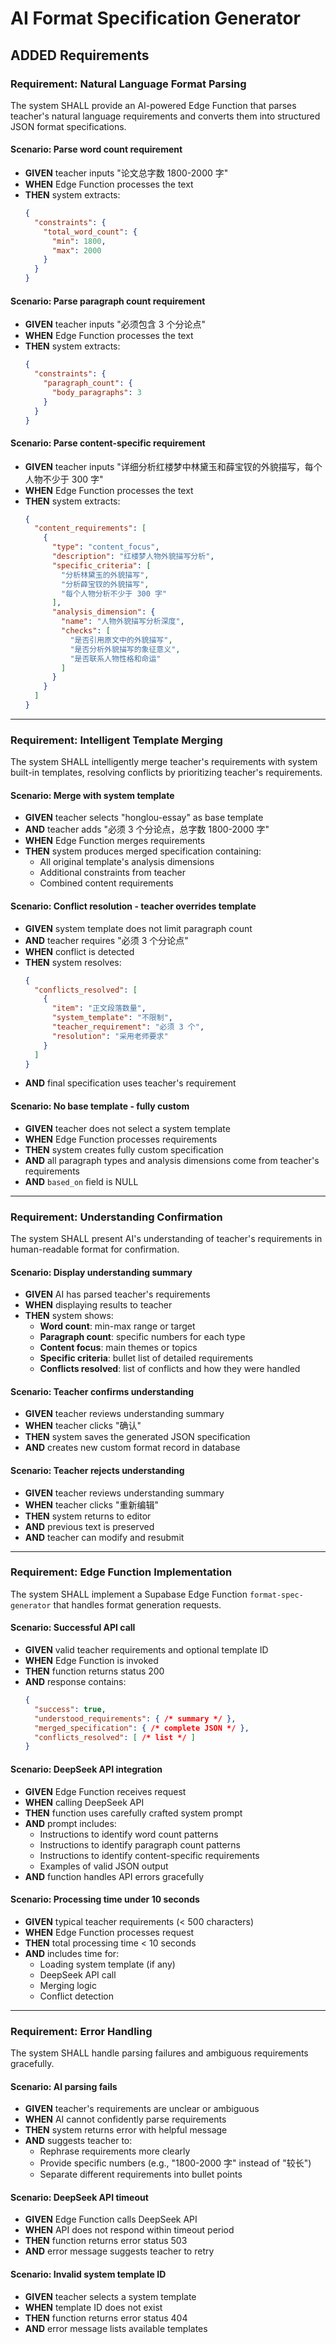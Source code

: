 # AI Format Specification Generator

## ADDED Requirements

### Requirement: Natural Language Format Parsing

The system SHALL provide an AI-powered Edge Function that parses teacher's natural language requirements and converts them into structured JSON format specifications.

#### Scenario: Parse word count requirement
- **GIVEN** teacher inputs "论文总字数 1800-2000 字"
- **WHEN** Edge Function processes the text
- **THEN** system extracts:
  ```json
  {
    "constraints": {
      "total_word_count": {
        "min": 1800,
        "max": 2000
      }
    }
  }
  ```

#### Scenario: Parse paragraph count requirement
- **GIVEN** teacher inputs "必须包含 3 个分论点"
- **WHEN** Edge Function processes the text
- **THEN** system extracts:
  ```json
  {
    "constraints": {
      "paragraph_count": {
        "body_paragraphs": 3
      }
    }
  }
  ```

#### Scenario: Parse content-specific requirement
- **GIVEN** teacher inputs "详细分析红楼梦中林黛玉和薛宝钗的外貌描写，每个人物不少于 300 字"
- **WHEN** Edge Function processes the text
- **THEN** system extracts:
  ```json
  {
    "content_requirements": [
      {
        "type": "content_focus",
        "description": "红楼梦人物外貌描写分析",
        "specific_criteria": [
          "分析林黛玉的外貌描写",
          "分析薛宝钗的外貌描写",
          "每个人物分析不少于 300 字"
        ],
        "analysis_dimension": {
          "name": "人物外貌描写分析深度",
          "checks": [
            "是否引用原文中的外貌描写",
            "是否分析外貌描写的象征意义",
            "是否联系人物性格和命运"
          ]
        }
      }
    ]
  }
  ```

---

### Requirement: Intelligent Template Merging

The system SHALL intelligently merge teacher's requirements with system built-in templates, resolving conflicts by prioritizing teacher's requirements.

#### Scenario: Merge with system template
- **GIVEN** teacher selects "honglou-essay" as base template
- **AND** teacher adds "必须 3 个分论点，总字数 1800-2000 字"
- **WHEN** Edge Function merges requirements
- **THEN** system produces merged specification containing:
  - All original template's analysis dimensions
  - Additional constraints from teacher
  - Combined content requirements

#### Scenario: Conflict resolution - teacher overrides template
- **GIVEN** system template does not limit paragraph count
- **AND** teacher requires "必须 3 个分论点"
- **WHEN** conflict is detected
- **THEN** system resolves:
  ```json
  {
    "conflicts_resolved": [
      {
        "item": "正文段落数量",
        "system_template": "不限制",
        "teacher_requirement": "必须 3 个",
        "resolution": "采用老师要求"
      }
    ]
  }
  ```
- **AND** final specification uses teacher's requirement

#### Scenario: No base template - fully custom
- **GIVEN** teacher does not select a system template
- **WHEN** Edge Function processes requirements
- **THEN** system creates fully custom specification
- **AND** all paragraph types and analysis dimensions come from teacher's requirements
- **AND** `based_on` field is NULL

---

### Requirement: Understanding Confirmation

The system SHALL present AI's understanding of teacher's requirements in human-readable format for confirmation.

#### Scenario: Display understanding summary
- **GIVEN** AI has parsed teacher's requirements
- **WHEN** displaying results to teacher
- **THEN** system shows:
  - **Word count**: min-max range or target
  - **Paragraph count**: specific numbers for each type
  - **Content focus**: main themes or topics
  - **Specific criteria**: bullet list of detailed requirements
  - **Conflicts resolved**: list of conflicts and how they were handled

#### Scenario: Teacher confirms understanding
- **GIVEN** teacher reviews understanding summary
- **WHEN** teacher clicks "确认"
- **THEN** system saves the generated JSON specification
- **AND** creates new custom format record in database

#### Scenario: Teacher rejects understanding
- **GIVEN** teacher reviews understanding summary
- **WHEN** teacher clicks "重新编辑"
- **THEN** system returns to editor
- **AND** previous text is preserved
- **AND** teacher can modify and resubmit

---

### Requirement: Edge Function Implementation

The system SHALL implement a Supabase Edge Function `format-spec-generator` that handles format generation requests.

#### Scenario: Successful API call
- **GIVEN** valid teacher requirements and optional template ID
- **WHEN** Edge Function is invoked
- **THEN** function returns status 200
- **AND** response contains:
  ```json
  {
    "success": true,
    "understood_requirements": { /* summary */ },
    "merged_specification": { /* complete JSON */ },
    "conflicts_resolved": [ /* list */ ]
  }
  ```

#### Scenario: DeepSeek API integration
- **GIVEN** Edge Function receives request
- **WHEN** calling DeepSeek API
- **THEN** function uses carefully crafted system prompt
- **AND** prompt includes:
  - Instructions to identify word count patterns
  - Instructions to identify paragraph count patterns
  - Instructions to identify content-specific requirements
  - Examples of valid JSON output
- **AND** function handles API errors gracefully

#### Scenario: Processing time under 10 seconds
- **GIVEN** typical teacher requirements (< 500 characters)
- **WHEN** Edge Function processes request
- **THEN** total processing time < 10 seconds
- **AND** includes time for:
  - Loading system template (if any)
  - DeepSeek API call
  - Merging logic
  - Conflict detection

---

### Requirement: Error Handling

The system SHALL handle parsing failures and ambiguous requirements gracefully.

#### Scenario: AI parsing fails
- **GIVEN** teacher's requirements are unclear or ambiguous
- **WHEN** AI cannot confidently parse requirements
- **THEN** system returns error with helpful message
- **AND** suggests teacher to:
  - Rephrase requirements more clearly
  - Provide specific numbers (e.g., "1800-2000 字" instead of "较长")
  - Separate different requirements into bullet points

#### Scenario: DeepSeek API timeout
- **GIVEN** Edge Function calls DeepSeek API
- **WHEN** API does not respond within timeout period
- **THEN** function returns error status 503
- **AND** error message suggests teacher to retry

#### Scenario: Invalid system template ID
- **GIVEN** teacher selects a system template
- **WHEN** template ID does not exist
- **THEN** function returns error status 404
- **AND** error message lists available templates

